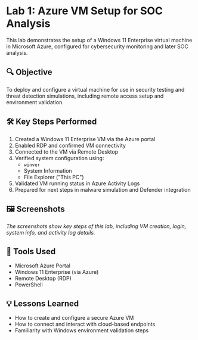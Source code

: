 # Lab 1: Azure VM Setup for SOC Analysis

This lab demonstrates the setup of a Windows 11 Enterprise virtual machine in Microsoft Azure, configured for cybersecurity monitoring and later SOC analysis.

## 🔍 Objective

To deploy and configure a virtual machine for use in security testing and threat detection simulations, including remote access setup and environment validation.

## 🛠️ Key Steps Performed

1. Created a Windows 11 Enterprise VM via the Azure portal
2. Enabled RDP and confirmed VM connectivity
3. Connected to the VM via Remote Desktop
4. Verified system configuration using:
   - `winver`
   - System Information
   - File Explorer ("This PC")
5. Validated VM running status in Azure Activity Logs
6. Prepared for next steps in malware simulation and Defender integration

## 🖼️ Screenshots

_The screenshots show key steps of this lab, including VM creation, login, system info, and activity log details._

## 📌 Tools Used
- Microsoft Azure Portal
- Windows 11 Enterprise (via Azure)
- Remote Desktop (RDP)
- PowerShell

## 💡 Lessons Learned

- How to create and configure a secure Azure VM
- How to connect and interact with cloud-based endpoints
- Familiarity with Windows environment validation steps
